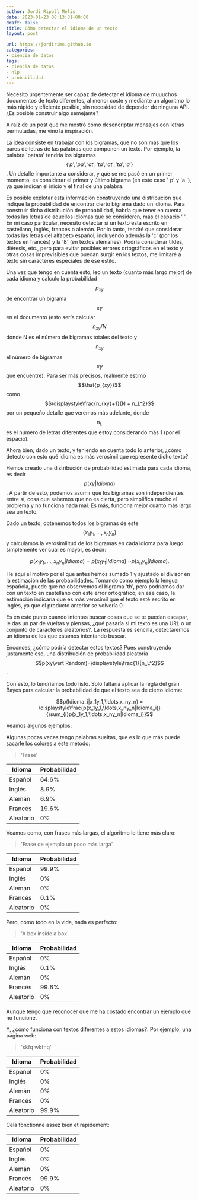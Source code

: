 ```yaml
---
author: Jordi Ripoll Melis
date: 2023-01-23 08:13:31+00:00
draft: false
title: Cómo detectar el idioma de un texto
layout: post

url: https://jordirime.github.io
categories:
- ciencia de datos
tags:
- ciencia de datos
- nlp
- probabilidad
---
```


Necesito urgentemente ser capaz de detectar el idioma de muuuchos documentos de texto diferentes, al menor coste y mediante un algoritmo lo más rápido y eficiente posible, sin necesidad de depender de ninguna API. ¿Es posible construir algo semejante?

A raíz de un post que me mostró cómo desencriptar mensajes con letras permutadas, me vino la inspiración.

La idea consiste en trabajar con los bigramas, que no son más que los pares de letras de las palabras que componen un texto. Por ejemplo, la palabra 'patata' tendría los bigramas $$\{' p', 'pa', 'at', 'ta', 'at', 'ta', 'a '\}$$. Un detalle importante a considerar, y que se me pasó en un primer momento, es considerar el primer y último bigrama (en este caso ' p' y 'a '), ya que indican el inicio y el final de una palabra.

Es posible explotar esta información construyendo una distribución que indique la probabilidad de encontrar cierto bigrama dado un idioma. Para construir dicha distribución de probabilidad, habría que tener en cuenta todas las letras de aquellos idiomas que se consideren, más el espacio ' '. En mi caso particular, necesito detectar si un texto está escrito en castellano, inglés, francés o alemán. Por lo tanto, tendré que considerar todas las letras del alfabeto español, incluyendo además la 'ç' (por los textos en francés) y la 'ß' (en textos alemanes). Podría considerar tildes, diéresis, etc., pero para evitar posibles errores ortográficos en el texto y otras cosas imprevisibles que puedan surgir en los textos, me limitaré a texto sin caracteres especiales de ese estilo.

Una vez que tengo en cuenta esto, leo un texto (cuanto más largo mejor) de cada idioma y calculo la probabilidad $$p_{xy}$$ de encontrar un bigrama $$xy$$ en el documento (esto sería calcular $$n_{xy}/N$$ donde N es el número de bigramas totales del texto y $$n_{xy}$$ el número de bigramas $$xy$$ que encuentre). Para ser más precisos, realmente estimo $$\hat{p_{xy}}$$ como $$\displaystyle\frac{n_{xy}+1}{N + n_L^2}$$ por un pequeño detalle que veremos más adelante, donde $$n_L$$ es el número de letras diferentes que estoy considerando más 1 (por el espacio).

Ahora bien, dado un texto, y teniendo en cuenta todo lo anterior, ¿cómo detecto con esto qué idioma es más verosímil que represente dicho texto? 

Hemos creado una distribución de probabilidad estimada para cada idioma, es decir $$p(xy\vert Idioma)$$. A partir de esto, podemos asumir que los bigramas son independientes entre sí, cosa que sabemos que no es cierta, pero simplifica mucho el problema y no funciona nada mal. Es más, funciona mejor cuanto más largo sea un texto.

Dado un texto, obtenemos todos los bigramas de este $$\{x_1y_1,\ldots,x_ny_n\}$$ y calculamos la verosimilitud de los bigramas en cada idioma para luego simplemente ver cuál es mayor, es decir:

$$p(x_1y_1,\ldots,x_ny_n|Idioma) = p(x_1y_1|Idioma)\cdots p(x_ny_n|Idioma).$$

He aquí el motivo por el que antes hemos sumado 1 y ajustado el divisor en la estimación de las probabilidades. Tomando como ejemplo la lengua española, puede que no observemos el bigrama 'th', pero podríamos dar con un texto en castellano con este error ortográfico; en ese caso, la estimación indicaría que es más verosímil que el texto esté escrito en inglés, ya que el producto anterior se volvería 0.

Es en este punto cuando intentas buscar cosas que se te puedan escapar, le das un par de vueltas y piensas, ¿qué pasaría si mi texto es una URL o un conjunto de carácteres aleatorios?. La respuesta es sencilla, detectaremos un idioma de los que estamos intentando buscar. 

Enconces, ¿cómo podría detectar estos textos? Pues construyendo justamente eso, una distribución de probabilidad aleatoria $$p(xy\vert Random)=\displaystyle\frac{1}{n_L^2}$$.

Con esto, lo tendríamos todo listo. Solo faltaría aplicar la regla del gran Bayes para calcular la probabilidad de que el texto sea de cierto idioma:

$$p(Idioma_i|x_1y_1,\ldots,x_ny_n) = \displaystyle\frac{p(x_1y_1,\ldots,x_ny_n|Idioma_i)}{\sum_{i}p(x_1y_1,\ldots,x_ny_n|Idioma_i)}$$

Veamos algunos ejemplos:

Algunas pocas veces tengo palabras sueltas, que es lo que más puede sacarle los colores a este método:

> 'Frase'

| Idioma    | Probabilidad |
|-----------|--------------|
| Español   | 64.6%        |
| Inglés    | 8.9%         |
| Alemán    | 6.9%         |
| Francés   | 19.6%        |
| Aleatorio | 0%           |

Veamos como, con frases más largas, el algoritmo lo tiene más claro:

> 'Frase de ejemplo un poco más larga'

| Idioma    | Probabilidad |
|-----------|--------------|
| Español   | 99.9%        |
| Inglés    | 0%           |
| Alemán    | 0%           |
| Francés   | 0.1%         |
| Aleatorio | 0%           |

Pero, como todo en la vida, nada es perfecto:

> 'A box inside a box'

| Idioma    | Probabilidad |
|-----------|--------------|
| Español   | 0%           |
| Inglés    | 0.1%         |
| Alemán    | 0%           |
| Francés   | 99.6%        |
| Aleatorio | 0%           |

Aunque tengo que reconocer que me ha costado encontrar un ejemplo que no funcione.

Y, ¿cómo funciona con textos diferentes a estos idiomas?. Por ejemplo, una página web:

> 'skfq wkfnq'

| Idioma    | Probabilidad |
|-----------|--------------|
| Español   | 0%           |
| Inglés    | 0%           |
| Alemán    | 0%           |
| Francés   | 0%           |
| Aleatorio | 99.9%         |

Cela fonctionne assez bien et rapidement:

| Idioma    | Probabilidad |
|-----------|--------------|
| Español   | 0%           |
| Inglés    | 0%           |
| Alemán    | 0%           |
| Francés   | 99.9%         |
| Aleatorio | 0%           |
